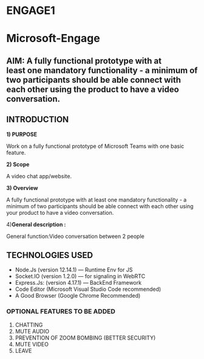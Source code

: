 # ENGAGE1
# Microsoft-Engage
## AIM: A fully functional prototype with at least one mandatory functionality - a minimum of two participants should be able connect with each other using the product to have a video conversation.
## INTRODUCTION

 **1) PURPOSE**

Work on a fully functional prototype of Microsoft Teams with one basic feature.

**2) Scope**

A video chat app/website.

**3) Overview**

A fully functional prototype with at least one mandatory functionality - a minimum of two participants should be able connect with each other using your product to have a video conversation.

4)**General description :**

General function:Video conversation between 2 people

## TECHNOLOGIES USED
- Node.Js (version 12.14.1) — Runtime Env for JS
- Socket.IO (version 1.2.0) — for signaling in WebRTC
- Express.Js: (version 4.17.1) — BackEnd Framework
- Code Editor (Microsoft Visual Studio Code recommended)
- A Good Browser (Google Chrome Recommended)

### OPTIONAL FEATURES TO BE ADDED

1) CHATTING 
2) MUTE AUDIO
3) PREVENTION OF ZOOM BOMBING (BETTER SECURITY)
4) MUTE VIDEO
5) LEAVE
